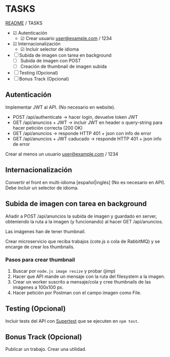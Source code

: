 # TASKS

[README](../README.md) / TASKS

* &#9745; Autenticación
  - &#9745; Crear usuario user@example.com / 1234
* &#9745; Internacionalización
  - &#9745; Incluir selector de idioma
* &#9744; Subida de imagen con tarea en background
  - &#9744; Subida de imagen con POST
  - &#9744; Creación de thumbnail de imagen subida
* &#9744; Testing (Opcional)
* &#9744; Bonus Track (Opcional)

## Autenticación

Implementar JWT al API. (No necesario en website).

* POST /api/authenticate -> hacer login, devuelve token JWT
* GET /api/anuncios + JWT -> incluir JWT en header o query-string para hacer petición correcta (200 OK)
* GET /api/anuncios -> responde HTTP 401 + json con info de error
* GET /api/anuncios + JWT caducado -> responde HTTP 401 + json info de error

Crear al menos un usuario user@example.com / 1234

## Internacionalización

Convertir el front en multi-idioma [español|inglés] (No es necesario en API).
Debe incluir un selector de idioma.

## Subida de imagen con tarea en background

Añadir a POST /api/anuncios la subida de imagen y guardado en server, obteniendo la ruta a la imagen (y funcionando) al hacer GET /api/anuncios.

Las imágenes han de tener thumbnail.

Crear microservicio que reciba trabajos (cote.js o cola de RabbitMQ) y se encarge de crear los thumbnails.

### Pasos para crear thumbnail

1. Buscar por `node.js image resize` y probar (jimp)
2. Hacer que API mande un mensaje con la ruta del filesystem a la imagen.
3. Crear un worker suscrito a mensaje/cola y cree thumbnails de las imágenes a 100x100 px.
4. Hacer petición por Postman con el campo imagen como File.

## Testing (Opcional)

Incluir tests del API con [Supertest](https://github.com/visionmedia/supertest) que se ejecuten en `npm test`.

## Bonus Track (Opcional)

Publicar un trabajo. Crear una utilidad.